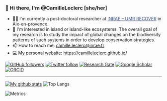 ### 👋 Hi there, I'm @CamilleLeclerc [she/her]
- 👩‍💻 I’m currently a post-doctoral researcher at <a href="https://www6.paca.inrae.fr/recover/" target="_blank" style="color:#3B528B;">INRAE – UMR RECOVER</a> in Aix-en-provence.
- 👀 I'm interested in island or island-like ecosystems. The overall goal of my research is to study the impact of global changes on the biodiversity patterns of such systems in order to develop conservation strategies.
- 📫 How to reach me: camille.leclerc@inrae.fr
- 💻 My personal website: https://camilleleclerc.github.io/

[![GitHub followers](https://img.shields.io/github/followers/CamilleLeclerc?label=Follow&style=flat-square&logo=github&logoColor=white&colorB=0C0504)](https://github.com/login?return_to=%2FCamilleLeclerc)
[![Twitter follow](https://img.shields.io/twitter/follow/_LeclercCamille?label=%20%40_LeclercCamille&style=flat-square&labelColor=2E7DEF&logo=twitter&logoColor=white&colorB=0D47A1)](https://twitter.com/_LeclercCamille)
[![Research Gate](https://img.shields.io/badge/-Research%20Gate-green.svg?style=flat-square&logo=researchgate&logoColor=white&colorB=616161&labelColor=00BFA5)](https://www.researchgate.net/profile/Camille-Leclerc-5)
[![Google Scholar](https://img.shields.io/badge/-Google%20Scholar-blue.svg?style=flat-square&logo=googlescholar&logoColor=white&colorB=2E7DEF&labelColor=2ECFEF)](https://scholar.google.com/citations?hl=fr&user=fseXcHIAAAAJ&view_op=list_works&sortby=pubdate)
[![ORCID](https://img.shields.io/badge/-ORCID-green.svg?style=flat-square&logo=orcid&logoColor=white&colorB=71DA0E&labelColor=0EDA11)](https://orcid.org/0000-0001-5830-1787)  

------  
[![My github stats](https://github-readme-stats.vercel.app/api?username=CamilleLeclerc&count_private=true&show_icons=true&theme=default)](https://github.com/anuraghazra/github-readme-stats)
![Top Langs](https://github-readme-stats.vercel.app/api/top-langs/?username=CamilleLeclerc&langs_count=4&layout=compact&theme=default)

![Metrics](https://metrics.lecoq.io/CamilleLeclerc?template=classic&config.timezone=France%2FParis)



<!--
**CamilleLeclerc/CamilleLeclerc** is a ✨ _special_ ✨ repository because its `README.md` (this file) appears on your GitHub profile.

Here are some ideas to get you started:

- 🔭 I’m currently working on ...
- 🌱 I’m currently learning ...
- 👯 I’m looking to collaborate on ...
- 🤔 I’m looking for help with ...
- 💬 Ask me about ...
- 📫 How to reach me: ...
- 😄 Pronouns: ...
- ⚡ Fun fact: ...
-->
